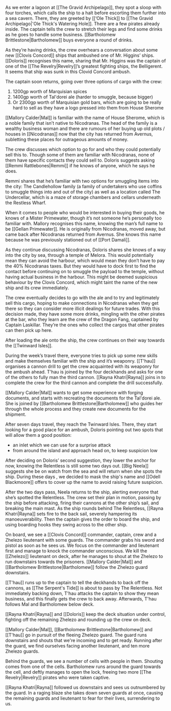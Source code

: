 As we enter a lagoon at  [[The Gravid Archipelago]], they spot a sloop with four torches, which calls the ship to a halt before escorting them further into a sea cavern. There, they are greeted by [[‘Ole Thick]] to [[The Gravid Archipelago|'Ole Thick's Watering Hole]]. There are a few pirates already inside. The captain tells the crew to stretch their legs and find some drinks as he goes to handle some business. [[Bartholomew Brittlestone|Bartholomew]] buys everyone a round of drinks. 

As they’re having drinks, the crew overhears a conversation about some new [[Clovis Concord]] ships that ambushed one of Mr. Higgins’ ships. [[Doloris]] recognises this name, sharing that Mr. Higgins was the captain of one of the [[The Revelry|Revelry]]’s greatest fighting ships, the Belligerent. It seems that ship was sunk in this Clovid Concord ambush.

The captain soon returns, going over three options of cargo with the crew:
1. 1200gp worth of Marquisian spices
2. 1400gp worth of Tal'dorei ale (harder to smuggle, because bigger)
3. Or 2300gp worth of Marquisian gold bars, which are going to be really hard to sell as they have a logo pressed into them from House Sherome

[[Mallory Calder|Mal]] is familiar with the name of House Sherome, which is a noble family that isn’t native to Nicodranas. The head of the family is a wealthy business woman and there are rumours of her buying up old plots / houses in [[Nicodranas]] now that the city has returned from Avernus, subletting these places for outrageous amounts of money. 

The crew discusses which option to go for and who they could potentially sell this to. Though some of them are familiar with Nicodranas, none of them have specific contacts they could sell to. Doloris suggests asking [[Remmi Rattlebones|Remmi]] if he knows of anyone, which he says he does.

Remmi shares that he’s familiar with two options for smuggling items into the city: The Candlehollow family (a family of undertakers who use coffins to smuggle things into and out of the city) as well as a location called The Undercellar, which is a maze of storage chambers and cellars underneath the Restless Wharf. 

When it comes to people who would be interested in buying their goods, he knows of a Mister Primewater, though it’s not someone he’s personally too familiar with. Mallory recognises this name, knowing the man’s full name to be [[Gellan Primewater]]. He is originally from Nicodranas, moved away, but came back after Nicodranas returned from Avernus. She knows this name because he was previously stationed out of [[Port Damali]]. 

As they continue discussing Nicodranas, Doloris shares she knows of a way into the city by sea, through a temple of Melora. This would potentially mean they can avoid the harbour, which would mean they don’t have to pay the 40% Nicodranas taxes. But they would have to dock first to find the contact before continuing on to smuggle the payload to the temple, without having actual business in the harbour. This might be deemed suspicious behaviour by the Clovis Concord, which might taint the name of the new ship and its crew immediately.

The crew eventually decides to go with the ale and to try and legitimately sell this cargo, hoping to make connections in Nicodranas when they get there so they can consider more illicit dealings for future trades. With this decision made, they have some more drinks, mingling with the other pirates at the bar, who they learn are the crew of the Dragon Fang, captained by Captain Laskillar. They’re the ones who collect the cargos that other pirates can then pick up here. 

After loading the ale onto the ship, the crew continues on their way towards the [[Twinward Isles]].

During the week’s travel there, everyone tries to pick up some new skills and make themselves familiar with the ship and it’s weaponry. [[T'hau]] organises a cannon drill to get the crew acquainted with its weaponry for the ambush ahead. T'hau is joined by the four deckhands and asks for one of the others to fully man the third cannon. [[Rayna Khatri|Rayna]] joins in to complete the crew for the third cannon and complete the drill successfully.

[[Mallory Calder|Mal]] wants to get some experience with forging documents, and starts with recreating the documents for the Tal'dorei ale. She is joined by [[Bartholomew Brittlestone|Bartholomew]] who guides her through the whole process and they create new documents for the shipment.

After seven days travel, they reach the Twinward Isles. There, they start looking for a good place for an ambush, Doloris pointing out two spots that will allow them a good position:
- an inlet which we can use for a surprise attack
- from around the island and approach head on, to keep suspicion low

After deciding on Doloris’ second suggestion, they lower the anchor for now, knowing the Relentless is still some two days out. [[Big Neela]] suggests she be on watch from the sea and will return when she spots the ship. During these days , we decided to mask the ship's name and [[Odell Blackmoore]] offers to cover up the name to avoid raising future suspicion.

After the two days pass, Neela returns to the ship, alerting everyone that she’s spotted the Relentless. The crew set their plan in motion, passing by the ship before attacking, firing their cannons at the other ship’s sail, and breaking the main mast. As the ship rounds behind  The Relentless, [[Rayna Khatri|Rayna]] sets fire to the back sail, severely hampering its manoeuverability. Then the captain gives the order to board the ship, and using boarding hooks they swing across to the other ship.

On board, we see a [[Clovis Concord]] commander, captain, crew and a Zhelezo lieutenant with  some guards. The commander grabs his sword and pistol as soon as he sees us. We focus on the commander and lieutenant first and manage to knock the commander unconscious. We kill the [[Zhelezo]] lieutenant on deck, after he manages to shout at the Zhelezo to run downstairs towards the prisoners. [[Mallory Calder|Mal]] and [[Bartholomew Brittlestone|Bartholomew]] follow the Zhelezo guard downstairs.

[[T'hau]] runs up to the captain to tell the deckhands to back off the cannons, as [[The Serpent's Tide]] is about to pass by The Relentless. Not immediately backing down, T'hau attacks the captain to show they mean business, and this finally gets the crew to back away. Afterwards, T'hau follows Mal and Bartholomew below deck.

[[Rayna Khatri|Rayna]] and [[Doloris]] keep the deck situation under control, fighting off the remaining Zhelezo and rounding up the crew on deck.

[[Mallory Calder|Mal]], [[Bartholomew Brittlestone|Bartholomew]] and [[T'hau]] go in pursuit of the fleeing Zhelezo guard. The guard runs downstairs and shouts that we're incoming and to get ready. Running after the guard, we find ourselves facing another lieutenant, and ten more Zhelezo guards. 

Behind the guards, we see a number of cells with people in them. Shouting comes from one of the cells. Bartholomew runs around the guard towards the cell, and deftly manages to open the lock, freeing two more [[The Revelry|Revelry]] pirates who were taken captive.

[[Rayna Khatri|Rayna]] followed us downstairs and sees us outnumbered by the guard. In a raging blaze she takes down seven guards at once, causing the remaining guards and lieutenant to fear for their lives, surrendering to us.